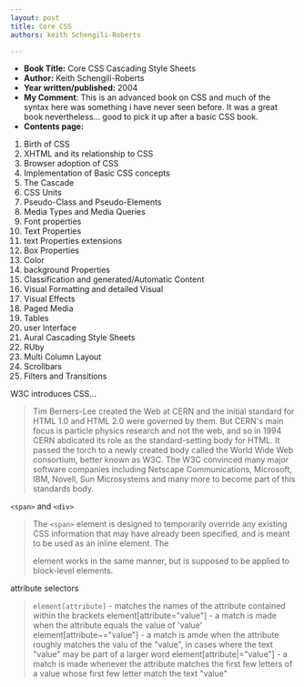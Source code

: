 ```yaml
---
layout: post
title: Core CSS
authors: keith Schengili-Roberts

---
```


- **Book Title:** Core CSS Cascading Style Sheets
- **Author:** Keith Schengili-Roberts
- **Year written/published:** 2004
- **My Comment**: This is an advanced book on CSS and much of the syntax here was something i have never seen before. It was a great book nevertheless... good to pick it up after a basic CSS book.
- **Contents page:**

1. Birth of CSS
2. XHTML and its relationship to CSS
3. Browser adoption of CSS
4. Implementation of Basic CSS concepts
5. The Cascade
6. CSS Units
7. Pseudo-Class and Pseudo-Elements
8. Media Types and Media Queries
9. Font properties
10. Text Properties
11. text Properties extensions
12. Box Properties
13. Color
14. background Properties
15. Classification and generated/Automatic Content
16. Visual Formatting and detailed Visual
17. Visual Effects
18. Paged Media
19. Tables
20. user Interface
21. Aural Cascading Style Sheets
22. RUby
23. Multi Column Layout
24. Scrollbars
25. Filters and Transitions

W3C introduces CSS...

> Tim Berners-Lee created the Web at CERN and the initial standard for HTML 1.0 and HTML 2.0 were governed by them. But CERN's main focus is particle physics research and not the web, and so in 1994 CERN abdicated its role as the standard-setting body for HTML. It passed the torch to a newly created body called the World Wide Web consortium, better known as W3C. The W3C convinced many major software companies including Netscape Communications, Microsoft, IBM, Novell, Sun Microsystems and many more to become part of this standards body.

`<span>` and `<div>`

> The `<span>` element is designed to temporarily override any existing CSS information that may have already been specified, and is meant to be used as an inline element. The <div> element works in the same manner, but is supposed to be applied to block-level elements.

attribute selectors

> `element[attribute]` - matches the names of the attribute contained within the brackets element[attribute="value"] - a match is made when the attribute equals the value of 'value' element[attribute~="value"] - a match is amde when the attribute roughly matches the valu of the "value", in cases where the text "value" may be part of a larger word element[attribute|="value"] - a match is made whenever the attribute matches the first few letters of a value whose first few letter match the text "value"
